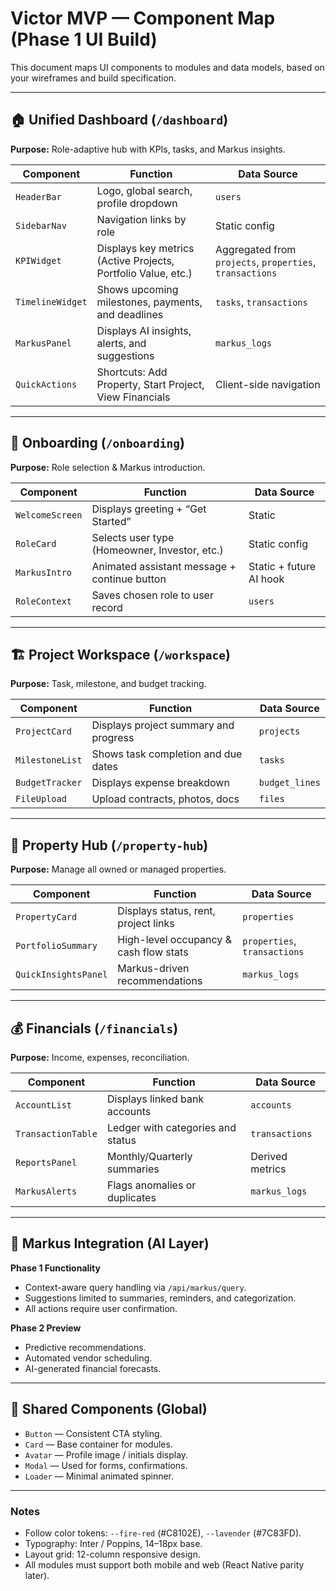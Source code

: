 # Victor MVP — Component Map (Phase 1 UI Build)

This document maps UI components to modules and data models, based on your wireframes and build specification.

---

## 🏠 Unified Dashboard (`/dashboard`)
**Purpose:** Role-adaptive hub with KPIs, tasks, and Markus insights.

| Component | Function | Data Source |
|------------|-----------|-------------|
| `HeaderBar` | Logo, global search, profile dropdown | `users` |
| `SidebarNav` | Navigation links by role | Static config |
| `KPIWidget` | Displays key metrics (Active Projects, Portfolio Value, etc.) | Aggregated from `projects`, `properties`, `transactions` |
| `TimelineWidget` | Shows upcoming milestones, payments, and deadlines | `tasks`, `transactions` |
| `MarkusPanel` | Displays AI insights, alerts, and suggestions | `markus_logs` |
| `QuickActions` | Shortcuts: Add Property, Start Project, View Financials | Client-side navigation |

---

## 👤 Onboarding (`/onboarding`)
**Purpose:** Role selection & Markus introduction.

| Component | Function | Data Source |
|------------|-----------|-------------|
| `WelcomeScreen` | Displays greeting + “Get Started” | Static |
| `RoleCard` | Selects user type (Homeowner, Investor, etc.) | Static config |
| `MarkusIntro` | Animated assistant message + continue button | Static + future AI hook |
| `RoleContext` | Saves chosen role to user record | `users` |

---

## 🏗️ Project Workspace (`/workspace`)
**Purpose:** Task, milestone, and budget tracking.

| Component | Function | Data Source |
|------------|-----------|-------------|
| `ProjectCard` | Displays project summary and progress | `projects` |
| `MilestoneList` | Shows task completion and due dates | `tasks` |
| `BudgetTracker` | Displays expense breakdown | `budget_lines` |
| `FileUpload` | Upload contracts, photos, docs | `files` |

---

## 🏢 Property Hub (`/property-hub`)
**Purpose:** Manage all owned or managed properties.

| Component | Function | Data Source |
|------------|-----------|-------------|
| `PropertyCard` | Displays status, rent, project links | `properties` |
| `PortfolioSummary` | High-level occupancy & cash flow stats | `properties`, `transactions` |
| `QuickInsightsPanel` | Markus-driven recommendations | `markus_logs` |

---

## 💰 Financials (`/financials`)
**Purpose:** Income, expenses, reconciliation.

| Component | Function | Data Source |
|------------|-----------|-------------|
| `AccountList` | Displays linked bank accounts | `accounts` |
| `TransactionTable` | Ledger with categories and status | `transactions` |
| `ReportsPanel` | Monthly/Quarterly summaries | Derived metrics |
| `MarkusAlerts` | Flags anomalies or duplicates | `markus_logs` |

---

## 🤖 Markus Integration (AI Layer)
**Phase 1 Functionality**
- Context-aware query handling via `/api/markus/query`.
- Suggestions limited to summaries, reminders, and categorization.
- All actions require user confirmation.

**Phase 2 Preview**
- Predictive recommendations.
- Automated vendor scheduling.
- AI-generated financial forecasts.

---

## 🧱 Shared Components (Global)
- `Button` — Consistent CTA styling.
- `Card` — Base container for modules.
- `Avatar` — Profile image / initials display.
- `Modal` — Used for forms, confirmations.
- `Loader` — Minimal animated spinner.

---

### Notes
- Follow color tokens: `--fire-red` (#C8102E), `--lavender` (#7C83FD).
- Typography: Inter / Poppins, 14–18px base.
- Layout grid: 12-column responsive design.
- All modules must support both mobile and web (React Native parity later).

